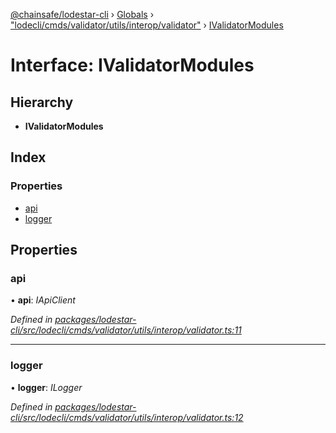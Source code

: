 [@chainsafe/lodestar-cli](../README.md) › [Globals](../globals.md) › ["lodecli/cmds/validator/utils/interop/validator"](../modules/_lodecli_cmds_validator_utils_interop_validator_.md) › [IValidatorModules](_lodecli_cmds_validator_utils_interop_validator_.ivalidatormodules.md)

# Interface: IValidatorModules

## Hierarchy

* **IValidatorModules**

## Index

### Properties

* [api](_lodecli_cmds_validator_utils_interop_validator_.ivalidatormodules.md#api)
* [logger](_lodecli_cmds_validator_utils_interop_validator_.ivalidatormodules.md#logger)

## Properties

###  api

• **api**: *IApiClient*

*Defined in [packages/lodestar-cli/src/lodecli/cmds/validator/utils/interop/validator.ts:11](https://github.com/ChainSafe/lodestar/blob/08fb27fc7/packages/lodestar-cli/src/lodecli/cmds/validator/utils/interop/validator.ts#L11)*

___

###  logger

• **logger**: *ILogger*

*Defined in [packages/lodestar-cli/src/lodecli/cmds/validator/utils/interop/validator.ts:12](https://github.com/ChainSafe/lodestar/blob/08fb27fc7/packages/lodestar-cli/src/lodecli/cmds/validator/utils/interop/validator.ts#L12)*
